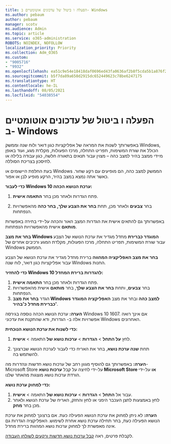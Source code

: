 ```yaml
---
title: הפעלה ו ביטול של עדכונים אוטומטיים ב- Windows
ms.author: pebaum
author: pebaum
manager: scotv
ms.audience: Admin
ms.topic: article
ms.service: o365-administration
ROBOTS: NOINDEX, NOFOLLOW
localization_priority: Priority
ms.collection: Adm_O365
ms.custom:
- "9005716"
- "9932"
ms.openlocfilehash: ea51c9e54e18418daf0696ed43fa0636af2b8f5cda5b1a876f2b6cc13eaad6fb
ms.sourcegitcommit: b5f7da89a650d2915dc652449623c78be6247175
ms.translationtype: HT
ms.contentlocale: he-IL
ms.lasthandoff: 08/05/2021
ms.locfileid: "54038554"
---
```

# <a name="turn-on-and-off-automatic-updates-in-windows"></a>הפעלה ו ביטול של עדכונים אוטומטיים ב- Windows

באפשרותך לשנות את המראה של אפליקציות כגון דואר ולוח שנה וממשק Windows, הכולל את שורת המשימות, תפריט התחלה, מרכז הפעולות, מקלדת מגע, ועוד באופן מיידי ממצב בהיר למצב כהה – מצוין עבור תנאים בתאורה חלשה, כגון עבודה בלילה או לחיסכון בצריכת הסוללה.  

בעת החלפת היישומים או Windows הממשק למצב כהה, הם מופיעים עם רקע שחור. כאשר אתה נמצא במצב בהיר, הרקע מופיע לבן או אפור.
 
**כדי לעבור Windows 10 ערכת הנושא הכהה:**

1. פתח הגדרות ולאחר מכן בחר **התאמה אישית**.
  
1. בחר **צבעים** ולאחר מכן, תחת **בחר את הצבע שלך,** **בחר כהה** מהאפשרויות הנפתחות.

באפשרותך גם להתאים אישית את הגדרות המצב האור והכהה על-ידי בחירה באפשרות **מותאם** אישית מהאפשרויות הנפתחות.

**בחר את מצב Windows המוגדר כברירת** מחדל מגדיר את ערכת הנושא של הצבע עבור שורת המשימות, תפריט התחלה, מרכז הפעולות, מקלדת המגע ורכיבים אחרים של Windows הממשק.  

**בחר את מצב האפליקציה המהווה** ברירת מחדל מגדיר את ערכת הנושא של הצבע עבור אפליקציות כגון דואר, לוח שנה Windows החנות.
 
**כדי להחזיר Windows 10 להגדרות ברירת המחדל:**

1. פתח הגדרות ולאחר מכן בחר **התאמה אישית**.  
1. בחר **צבעים**, ותחת **בחר את הצבע שלך**, בחר **מותאם** אישית מהאפשרויות הנפתחות.  
1. הגדר **בחר את מצב Windows למצב כהה** ובחר את מצב  **האפליקציה המוגדר כברירת מחדל** **כ'בהיר'**.

**הערה:** ערכת הנושא הכהה נוספה בגירסה Windows 10 1607. אם אינך רואה אפשרויות אלה ב- הגדרות, ודא שהתקנת את עדכוני Windows האחרונים.

**כדי לשנות את ערכת הנושא הנוכחית:**

1. לחץ **על התחל**  >  **הגדרות**  >  **ערכות נושא של** התאמה  >  **אישית**.  

1. תחת **שנה ערכת נושא**, בחר את האריח כדי לעבור לערכת הנושא שברצונך להשתמש בה. 

**הערה:** באפשרותך גם להוסיף מגוון רחב של ערכות נושא חדשות ונהדרות מה- Microsoft Store על-ידי לחיצה על קבל **ערכות נושא Microsoft Store או** על-ידי הורדת ערכות נושא מוצגות מהאתר שלנו.

**כדי למחוק ערכת נושא:**

1. עבור אל **התחל**  >  **הגדרות**  >  **ערכות נושא של** התאמה  >  **אישית**. 
1. לחץ באמצעות לחצן העכבר הימני או לחץ והחזק, האריח של ערכת הנושא ולאחר מכן בחר **מחק**. 

**הערה:** לא ניתן למחוק את ערכת הנושא הפעילה כעת. אם ברצונך למחוק את ערכת הנושא הפעילה כעת, בחר תחילה ערכת נושא אחרת לשימוש. האפליקציה הגדרות גם אינה מאפשרת לך למחוק ערכות נושא המהוות ברירת מחדל.

לקבלת פרטים, ראה [קבל ערכות נושא חדשות ורקעים לשולחן העבודה](https://support.microsoft.com/windows/get-new-themes-and-desktop-backgrounds-09e3e0a6-02e3-5ecd-22a1-5d048e3cb0d3).

